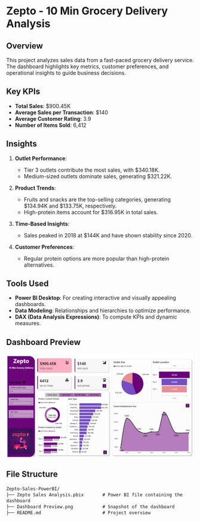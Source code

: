 # Zepto - 10 Min Grocery Delivery Analysis

## Overview
This project analyzes sales data from a fast-paced grocery delivery service. The dashboard highlights key metrics, customer preferences, and operational insights to guide business decisions.

## Key KPIs
- **Total Sales**: $900.45K  
- **Average Sales per Transaction**: $140  
- **Average Customer Rating**: 3.9  
- **Number of Items Sold**: 6,412
  
## Insights
1. **Outlet Performance**:
   - Tier 3 outlets contribute the most sales, with $340.18K.
   - Medium-sized outlets dominate sales, generating $321.22K.
   
2. **Product Trends**:
   - Fruits and snacks are the top-selling categories, generating $134.94K and $133.75K, respectively.
   - High-protein items account for $316.95K in total sales.

3. **Time-Based Insights**:
   - Sales peaked in 2018 at $144K and have shown stability since 2020.  
   
4. **Customer Preferences**:
   - Regular protein options are more popular than high-protein alternatives.
    
## Tools Used
- **Power BI Desktop**: For creating interactive and visually appealing dashboards.
- **Data Modeling**: Relationships and hierarchies to optimize performance.
- **DAX (Data Analysis Expressions)**: To compute KPIs and dynamic measures.

## Dashboard Preview
![Dashboard Screenshot](./Dashboard%20Preview.png)

## File Structure
```plaintext
Zepto-Sales-PowerBI/
├── Zepto Sales Analysis.pbix       # Power BI file containing the dashboard
├── Dashboard Preview.png           # Snapshot of the dashboard
├── README.md                       # Project overview
